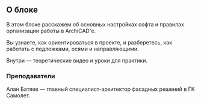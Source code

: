 ## О блоке

В этом блоке расскажем об основных настройках софта и правилах организации работы в ArchiCAD'е.

Вы узнаете, как ориентироваться в проекте, и разберетесь, как работать с подложками, осями и направляющими. 

Внутри — теоретические видео и уроки для практики.

### Преподаватели

Алан Батяев — главный специалист-архитектор фасадных решений в ГК Самолет.
